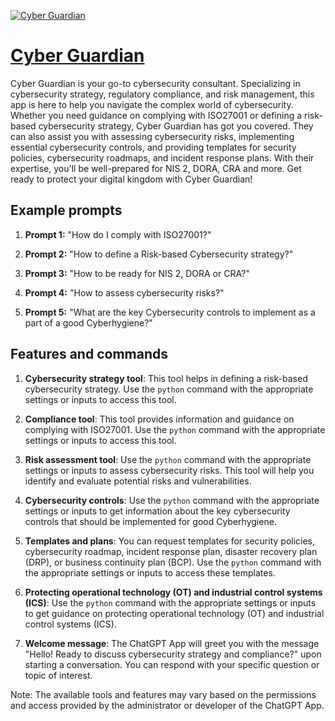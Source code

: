 [![Cyber Guardian](https://files.oaiusercontent.com/file-LPot82l7RzBgAJgsg8fl98Xw?se=2123-10-17T12%3A27%3A23Z&sp=r&sv=2021-08-06&sr=b&rscc=max-age%3D31536000%2C%20immutable&rscd=attachment%3B%20filename%3Df26feaf3-4539-4b41-b0ef-875aaa2b6407.png&sig=5344uBsi5X8OA5Th%2BXfP32yjx6HUpEDWtq4KU/oN8oI%3D)](https://chat.openai.com/g/g-VhGeDKTbW-cyber-guardian)

# [Cyber Guardian](https://chat.openai.com/g/g-VhGeDKTbW-cyber-guardian)

Cyber Guardian is your go-to cybersecurity consultant. Specializing in cybersecurity strategy, regulatory compliance, and risk management, this app is here to help you navigate the complex world of cybersecurity. Whether you need guidance on complying with ISO27001 or defining a risk-based cybersecurity strategy, Cyber Guardian has got you covered. They can also assist you with assessing cybersecurity risks, implementing essential cybersecurity controls, and providing templates for security policies, cybersecurity roadmaps, and incident response plans. With their expertise, you'll be well-prepared for NIS 2, DORA, CRA and more. Get ready to protect your digital kingdom with Cyber Guardian!

## Example prompts

1. **Prompt 1:** "How do I comply with ISO27001?"

2. **Prompt 2:** "How to define a Risk-based Cybersecurity strategy?"

3. **Prompt 3:** "How to be ready for NIS 2, DORA or CRA?"

4. **Prompt 4:** "How to assess cybersecurity risks?"

5. **Prompt 5:** "What are the key Cybersecurity controls to implement as a part of a good Cyberhygiene?"

## Features and commands

1. **Cybersecurity strategy tool**: This tool helps in defining a risk-based cybersecurity strategy. Use the `python` command with the appropriate settings or inputs to access this tool.

2. **Compliance tool**: This tool provides information and guidance on complying with ISO27001. Use the `python` command with the appropriate settings or inputs to access this tool.

3. **Risk assessment tool**: Use the `python` command with the appropriate settings or inputs to assess cybersecurity risks. This tool will help you identify and evaluate potential risks and vulnerabilities.

4. **Cybersecurity controls**: Use the `python` command with the appropriate settings or inputs to get information about the key cybersecurity controls that should be implemented for good Cyberhygiene.

5. **Templates and plans**: You can request templates for security policies, cybersecurity roadmap, incident response plan, disaster recovery plan (DRP), or business continuity plan (BCP). Use the `python` command with the appropriate settings or inputs to access these templates.

6. **Protecting operational technology (OT) and industrial control systems (ICS)**: Use the `python` command with the appropriate settings or inputs to get guidance on protecting operational technology (OT) and industrial control systems (ICS).

7. **Welcome message**: The ChatGPT App will greet you with the message "Hello! Ready to discuss cybersecurity strategy and compliance?" upon starting a conversation. You can respond with your specific question or topic of interest.

Note: The available tools and features may vary based on the permissions and access provided by the administrator or developer of the ChatGPT App.